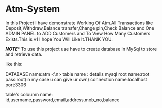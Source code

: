 # Atm-System
In this Project I have demonstrate Working Of Atm.All Transactions like Deposit,Withdraw,Balance transfer,Change pin,Check Balance and One ADMIN PANEL to ADD Customers and To View How Many Customers Exists.This is v1 I hope You Will Like It.THANK YOU.


***************NOTE****************
To use this project use have to create database in MySql to store and retrieve data.

like this:

DATABASE name:atm
<\n>
table name : details
mysql root name:root
pass:root(in my case u can give ur own)
connection name:localhost
port:3306

table's coloumn name:
id,username,password,email,address,mob_no,balance

